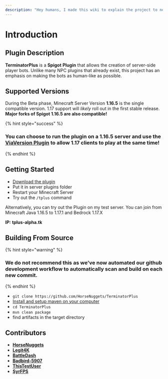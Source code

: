 ```yaml
---
description: "Hey humans, I made this wiki to explain the project to new comers and answer common questions. Let me know how I did by clicking on one of the faces at the bottom of the page \U0001F600"
---
```


# Introduction

## Plugin Description

**TerminatorPlus** is a **Spigot** **Plugin** that allows the creation of server-side player bots. Unlike many NPC plugins that already exist, this project has an emphasis on making the bots as human-like as possible.

## Supported Versions

During the Beta phase, Minecraft Server Version **1.16.5** is the single compatible version. 1.17 support will _likely_  roll out in the first stable release. **Major forks of Spigot 1.16.5 are also compatible!**

{% hint style="success" %}
### You can choose to run the plugin on a 1.16.5 server and use the [ViaVersion Plugin](https://www.spigotmc.org/resources/viaversion.19254/) to allow 1.17 clients to play at the same time!
{% endhint %}

## Getting Started

* [Download the plugin](https://docs.terminatorplus.tk/preperation/downloads)
* Put it in server plugins folder
* Restart your Minecraft Server
* Try out the `/tplus` command

Alternatively, you can try out the Plugin on my test server. You can join from Minecraft Java 1.16.5 to 1.17.1 and Bedrock 1.17.X

**IP:** **tplus-alpha.tk**

## Building From Source

{% hint style="warning" %}
### We do not recommend this as we've now automated our github development workflow to automatically scan and build on each new commit.
{% endhint %}

* `git clone https://github.com/HorseNuggets/TerminatorPlus`
* [Install and setup maven on your computer](https://maven.apache.org/install.html)
* `cd TerminatorPlus`
* `mvn clean package`
* find artifacts in the target directory

## Contributors

* [**HorseNuggets**](https://github.com/HorseNuggets)
* [**Legit4K**](https://github.com/Legit4K)
* [**BattleDash**](https://github.com/BattleDash)
* [**Badbird-5907**](https://github.com/Badbird-5907)
* [**ThisTestUser**](https://github.com/ThisTestUser)
* [**SyrFPS**](https://github.com/SyrFPS)

